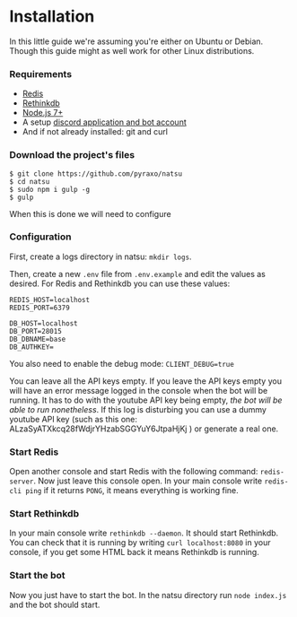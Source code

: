 # Installation

In this little guide we're assuming you're either on Ubuntu or Debian. Though this guide might as well work for other Linux distributions.

### Requirements

* [Redis](https://redis.io/)
* [Rethinkdb](https://www.rethinkdb.com/)
* [Node.js 7+](https://nodejs.org/en/)
* A setup [discord application and bot account](https://discordapp.com/developers/docs/intro)
* And if not already installed: git and curl

### Download the project's files

```
$ git clone https://github.com/pyraxo/natsu
$ cd natsu
$ sudo npm i gulp -g
$ gulp
```
When this is done we will need to configure

### Configuration

First, create a logs directory in natsu: `mkdir logs`.

Then, create a new `.env` file from `.env.example` and edit the values as desired.
For Redis and Rethinkdb you can use these values:
```
REDIS_HOST=localhost
REDIS_PORT=6379

DB_HOST=localhost
DB_PORT=28015
DB_DBNAME=base
DB_AUTHKEY=
```
You also need to enable the debug mode: `CLIENT_DEBUG=true`

You can leave all the API keys empty.
If you leave the API keys empty you will have an error message logged in the console when the bot will be running. It has to do with the youtube API key being empty, *the bot will be able to run nonetheless*. If this log is disturbing you can use a dummy youtube API key (such as this one: ALzaSyATXkcq28fWdjrYHzabSGGYuY6JtpaHjKj ) or generate a real one.

### Start Redis

Open another console and start Redis with the following command: `redis-server`. Now just leave this console open. In your main console write `redis-cli ping` if it returns `PONG`, it means everything is working fine.

### Start Rethinkdb

In your main console write `rethinkdb --daemon`. It should start Rethinkdb. You can check that it is running by writing `curl localhost:8080` in your console, if you get some HTML back it means Rethinkdb is running.

### Start the bot

Now you just have to start the bot. In the natsu directory run `node index.js` and the bot should start.
